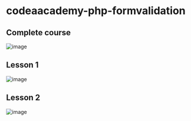 # codeaacademy-php-formvalidation

## Complete course 
![image](https://github.com/rahib-Ahmed/codeaacademy-php-formvalidation/assets/52162363/42bc813c-42a9-4b0a-bf0e-6ca963be590e)

## Lesson 1
![image](https://github.com/rahib-Ahmed/codeaacademy-php-formvalidation/assets/52162363/621ffbf4-c03c-4420-bc83-1f8ee9b490ce)

## Lesson 2
![image](https://github.com/rahib-Ahmed/codeaacademy-php-formvalidation/assets/52162363/d37ff672-476c-48d3-9e15-180e38490702)

